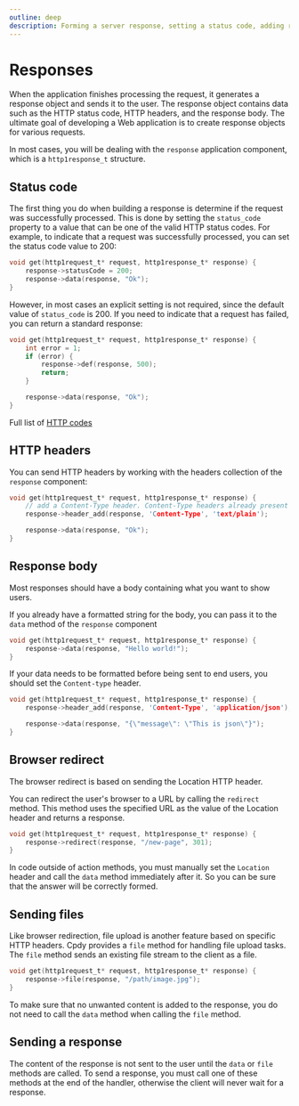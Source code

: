 ```yaml
---
outline: deep
description: Forming a server response, setting a status code, adding response headers, redirects, sending a file
---
```


# Responses

When the application finishes processing the request, it generates a response object and sends it to the user. The response object contains data such as the HTTP status code, HTTP headers, and the response body. The ultimate goal of developing a Web application is to create response objects for various requests.

In most cases, you will be dealing with the `response` application component, which is a `http1response_t` structure.

## Status code

The first thing you do when building a response is determine if the request was successfully processed. This is done by setting the `status_code` property to a value that can be one of the valid HTTP status codes. For example, to indicate that a request was successfully processed, you can set the status code value to 200:

```C
void get(http1request_t* request, http1response_t* response) {
    response->statusCode = 200;
    response->data(response, "Ok");
}
```

However, in most cases an explicit setting is not required, since the default value of `status_code` is 200. If you need to indicate that a request has failed, you can return a standard response:

```C
void get(http1request_t* request, http1response_t* response) {
    int error = 1;
    if (error) {
        response->def(response, 500);
        return;
    }

    response->data(response, "Ok");
}
```

Full list of [HTTP codes](/http-codes)

## HTTP headers

You can send HTTP headers by working with the headers collection of the `response` component:

```C
void get(http1request_t* request, http1response_t* response) {
    // add a Content-Type header. Content-Type headers already present will NOT be overwritten.
    response->header_add(response, 'Content-Type', 'text/plain');

    response->data(response, "Ok");
}
```

## Response body

Most responses should have a body containing what you want to show users.

If you already have a formatted string for the body, you can pass it to the `data` method of the `response` component

```C
void get(http1request_t* request, http1response_t* response) {
    response->data(response, "Hello world!");
}
```

If your data needs to be formatted before being sent to end users, you should set the `Content-type` header.

```C
void get(http1request_t* request, http1response_t* response) {
    response->header_add(response, 'Content-Type', 'application/json');

    response->data(response, "{\"message\": \"This is json\"}");
}
```

## Browser redirect

The browser redirect is based on sending the Location HTTP header.

You can redirect the user's browser to a URL by calling the `redirect` method. This method uses the specified URL as the value of the Location header and returns a response.

```C
void get(http1request_t* request, http1response_t* response) {
    response->redirect(response, "/new-page", 301);
}
```

In code outside of action methods, you must manually set the `Location` header and call the `data` method immediately after it. So you can be sure that the answer will be correctly formed.

## Sending files

Like browser redirection, file upload is another feature based on specific HTTP headers. Cpdy provides a `file` method for handling file upload tasks.
The `file` method sends an existing file stream to the client as a file.

```C
void get(http1request_t* request, http1response_t* response) {
    response->file(response, "/path/image.jpg");
}
```

To make sure that no unwanted content is added to the response, you do not need to call the `data` method when calling the `file` method.

## Sending a response

The content of the response is not sent to the user until the `data` or `file` methods are called. To send a response, you must call one of these methods at the end of the handler, otherwise the client will never wait for a response.

